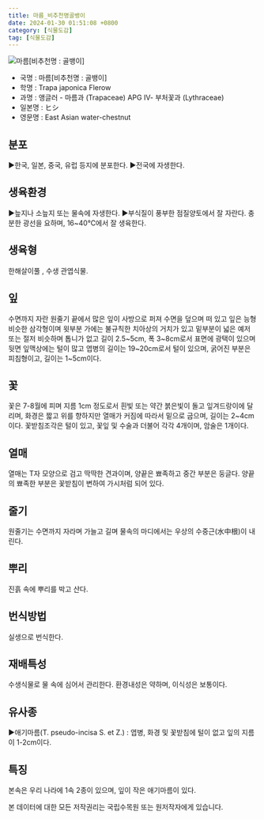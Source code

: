 ```yaml
---
title: 마름_비추천명골뱅이
date: 2024-01-30 01:51:08 +0800
category: [식물도감]
tag: [식물도감]
---
```




![마름[비추천명 : 골뱅이]](/fileUpload/plants/basic/Trapaceae/Trapa/2359/1_th2.JPG)
- 국명 : 마름[비추천명 : 골뱅이]
- 학명 : Trapa japonica Flerow
- 과명 : 앵글러 - 마름과 (Trapaceae) APG Ⅳ- 부처꽃과 (Lythraceae)
- 일본명 : ヒシ
- 영문명 : East Asian water-chestnut


## 분포
▶한국, 일본, 중국, 유럽 등지에 분포한다.▶전국에 자생한다.
## 생육환경
▶늪지나 소늪지 또는 물속에 자생한다.▶부식질이 풍부한 점질양토에서 잘 자란다. 충분한 광선을 요하며, 16~40℃에서 잘 생육한다.
## 생육형
한해살이풀 , 수생 관엽식물.
## 잎
수면까지 자란 원줄기 끝에서 많은 잎이 사방으로 퍼져 수면을 덮으며 떠 있고 잎은 능형 비슷한 삼각형이며 윗부분 가에는 불규칙한 치아상의 거치가 있고 밑부분이 넓은 예저 또는 절저 비슷하며 톱니가 없고 길이 2.5~5cm, 폭 3~8cm로서 표면에 광택이 있으며 뒷면 잎맥상에는 털이 많고 엽병의 길이는 19~20cm로서 털이 있으며, 굵어진 부분은 피침형이고, 길이는 1~5cm이다.
## 꽃
꽃은 7-8월에 피며 지름 1cm 정도로서 흰빛 또는 약간 붉은빛이 돌고 잎겨드랑이에 달리며, 화경은 짧고 위를 향하지만 열매가 커짐에 따라서 밑으로 굽으며, 길이는 2~4cm이다. 꽃받침조각은 털이 있고, 꽃잎 및 수술과 더불어 각각 4개이며, 암술은 1개이다.
## 열매
열매는 T자 모양으로 검고 딱딱한 견과이며, 양끝은 뾰족하고 중간 부분은 둥글다. 양끝의 뾰족한 부분은 꽃받침이 변하여 가시처럼 되어 있다.
## 줄기
원줄기는 수면까지 자라며 가늘고 길며 물속의 마디에서는 우상의 수중근(水中根)이 내린다.
## 뿌리
진흙 속에 뿌리를 박고 산다.
## 번식방법
실생으로 번식한다.
## 재배특성
수생식물로 물 속에 심어서 관리한다. 환경내성은 약하며, 이식성은 보통이다.
## 유사종
▶애기마름(T. pseudo-incisa S. et Z.) : 엽병, 화경 및 꽃받침에 털이 없고 잎의 지름이 1-2cm이다.
## 특징
본속은 우리 나라에 1속 2종이 있으며, 잎이 작은 애기마름이 있다.






본 데이터에 대한 모든 저작권리는 국립수목원 또는 원저작자에게 있습니다.
